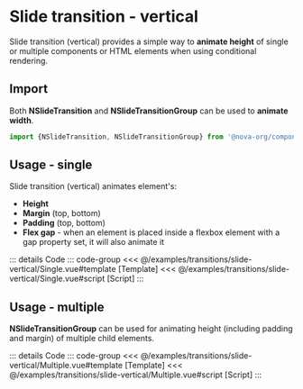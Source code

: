 <script setup>
import DisplayContainer from '../examples/partials/DisplayContainer.vue'

import Single from '../examples/transitions/slide-vertical/Single.vue'
import Multiple from '../examples/transitions/slide-vertical/Multiple.vue'
</script>

# Slide transition - vertical

Slide transition (vertical) provides a simple way to **animate height** of single or multiple components or HTML
elements when using conditional rendering.

## Import

Both **NSlideTransition** and **NSlideTransitionGroup** can be used to **animate width**.

```ts
import {NSlideTransition, NSlideTransitionGroup} from '@nova-org/components'
```

## Usage - single

Slide transition (vertical) animates element's:

- **Height**
- **Margin** (top, bottom)
- **Padding** (top, bottom)
- **Flex gap** - when an element is placed inside a flexbox element with a gap property set, it will also animate it

<display-container vertical>
    <single/>
</display-container>

::: details Code
::: code-group
<<< @/examples/transitions/slide-vertical/Single.vue#template [Template]
<<< @/examples/transitions/slide-vertical/Single.vue#script [Script]
:::

## Usage - multiple

**NSlideTransitionGroup** can be used for animating height (including padding and margin) of multiple child elements.


<display-container vertical>
    <multiple/>
</display-container>

::: details Code
::: code-group
<<< @/examples/transitions/slide-vertical/Multiple.vue#template [Template]
<<< @/examples/transitions/slide-vertical/Multiple.vue#script [Script]
:::
